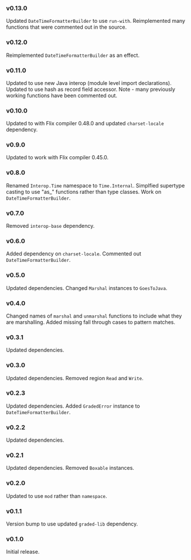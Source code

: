 ### v0.13.0
   Updated `DateTimeFormatterBuilder` to use `run-with`.
   Reimplemented many functions that were commented out in the source.

### v0.12.0
   Reimplemented `DateTimeFormatterBuilder` as an effect.

### v0.11.0
   Updated to use new Java interop (module level import declarations).
   Updated to use hash as record field accessor.
   Note - many previously working functions have been commented out.

### v0.10.0
   Updated to with Flix compiler 0.48.0 and updated `charset-locale` dependency.

### v0.9.0
   Updated to work with Flix compiler 0.45.0.

### v0.8.0
   Renamed `Interop.Time` namespace to `Time.Internal`.
   Simplfied supertype casting to use "as_" functions rather than type classes.
   Work on `DateTimeFormatterBuilder`.

### v0.7.0
   Removed `interop-base` dependency.

### v0.6.0
   Added dependency on `charset-locale`.
   Commented out `DateTimeFormatterBuilder`.

### v0.5.0
   Updated dependencies.
   Changed `Marshal` instances to `GoesToJava`.

### v0.4.0
   Changed names of `marshal` and `unmarshal` functions to include what they are marshalling.
   Added missing fall through cases to pattern matches.

### v0.3.1
   Updated dependencies.

### v0.3.0
   Updated dependencies.
   Removed region `Read` and `Write`.

### v0.2.3
   Updated dependencies.
   Added `GradedError` instance to `DateTimeFormatterBuilder`.

### v0.2.2
   Updated dependencies.

### v0.2.1
   Updated dependencies.
   Removed `Boxable` instances.

### v0.2.0
   Updated to use `mod` rather than `namespace`.

### v0.1.1
   Version bump to use updated `graded-lib` dependency.

### v0.1.0
   Initial release.
